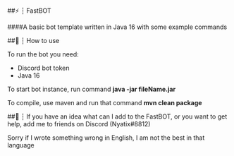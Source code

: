 ##⚡ ┆ FastBOT

####A basic bot template written in Java 16 with some example commands

##🔧 ┆ How to use

To run the bot you need:
   - Discord bot token
   - Java 16

To start bot instance, run command **java -jar fileName.jar**

To compile, use maven and run that command **mvn clean package**

##👋 ┆ If you have an idea what can I add to the FastBOT, or you want to get help, add me to friends on Discord (Nyatix#8812)

Sorry if I wrote something wrong in English, I am not the best in that language